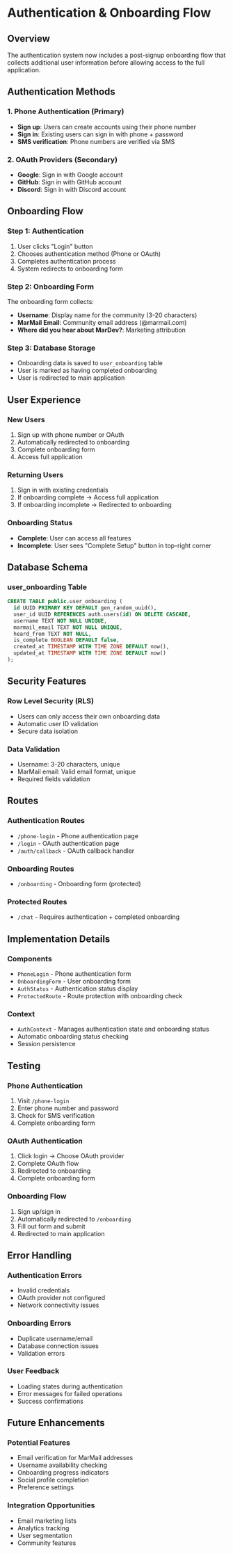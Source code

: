 # Authentication & Onboarding Flow

## Overview
The authentication system now includes a post-signup onboarding flow that collects additional user information before allowing access to the full application.

## Authentication Methods

### 1. Phone Authentication (Primary)
- **Sign up**: Users can create accounts using their phone number
- **Sign in**: Existing users can sign in with phone + password
- **SMS verification**: Phone numbers are verified via SMS

### 2. OAuth Providers (Secondary)
- **Google**: Sign in with Google account
- **GitHub**: Sign in with GitHub account  
- **Discord**: Sign in with Discord account

## Onboarding Flow

### Step 1: Authentication
1. User clicks "Login" button
2. Chooses authentication method (Phone or OAuth)
3. Completes authentication process
4. System redirects to onboarding form

### Step 2: Onboarding Form
The onboarding form collects:
- **Username**: Display name for the community (3-20 characters)
- **MarMail Email**: Community email address (@marmail.com)
- **Where did you hear about MarDev?**: Marketing attribution

### Step 3: Database Storage
- Onboarding data is saved to `user_onboarding` table
- User is marked as having completed onboarding
- User is redirected to main application

## User Experience

### New Users
1. Sign up with phone number or OAuth
2. Automatically redirected to onboarding
3. Complete onboarding form
4. Access full application

### Returning Users
1. Sign in with existing credentials
2. If onboarding complete → Access full application
3. If onboarding incomplete → Redirected to onboarding

### Onboarding Status
- **Complete**: User can access all features
- **Incomplete**: User sees "Complete Setup" button in top-right corner

## Database Schema

### user_onboarding Table
```sql
CREATE TABLE public.user_onboarding (
  id UUID PRIMARY KEY DEFAULT gen_random_uuid(),
  user_id UUID REFERENCES auth.users(id) ON DELETE CASCADE,
  username TEXT NOT NULL UNIQUE,
  marmail_email TEXT NOT NULL UNIQUE,
  heard_from TEXT NOT NULL,
  is_complete BOOLEAN DEFAULT false,
  created_at TIMESTAMP WITH TIME ZONE DEFAULT now(),
  updated_at TIMESTAMP WITH TIME ZONE DEFAULT now()
);
```

## Security Features

### Row Level Security (RLS)
- Users can only access their own onboarding data
- Automatic user ID validation
- Secure data isolation

### Data Validation
- Username: 3-20 characters, unique
- MarMail email: Valid email format, unique
- Required fields validation

## Routes

### Authentication Routes
- `/phone-login` - Phone authentication page
- `/login` - OAuth authentication page
- `/auth/callback` - OAuth callback handler

### Onboarding Routes
- `/onboarding` - Onboarding form (protected)

### Protected Routes
- `/chat` - Requires authentication + completed onboarding

## Implementation Details

### Components
- `PhoneLogin` - Phone authentication form
- `OnboardingForm` - User onboarding form
- `AuthStatus` - Authentication status display
- `ProtectedRoute` - Route protection with onboarding check

### Context
- `AuthContext` - Manages authentication state and onboarding status
- Automatic onboarding status checking
- Session persistence

## Testing

### Phone Authentication
1. Visit `/phone-login`
2. Enter phone number and password
3. Check for SMS verification
4. Complete onboarding form

### OAuth Authentication
1. Click login → Choose OAuth provider
2. Complete OAuth flow
3. Redirected to onboarding
4. Complete onboarding form

### Onboarding Flow
1. Sign up/sign in
2. Automatically redirected to `/onboarding`
3. Fill out form and submit
4. Redirected to main application

## Error Handling

### Authentication Errors
- Invalid credentials
- OAuth provider not configured
- Network connectivity issues

### Onboarding Errors
- Duplicate username/email
- Database connection issues
- Validation errors

### User Feedback
- Loading states during authentication
- Error messages for failed operations
- Success confirmations

## Future Enhancements

### Potential Features
- Email verification for MarMail addresses
- Username availability checking
- Onboarding progress indicators
- Social profile completion
- Preference settings

### Integration Opportunities
- Email marketing lists
- Analytics tracking
- User segmentation
- Community features 